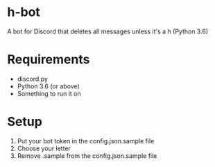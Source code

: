 # h-bot
A bot for Discord that deletes all messages unless it's a h (Python 3.6)

# Requirements

* discord.py
* Python 3.6 (or above)
* Something to run it on

# Setup

1. Put your bot token in the config.json.sample file
2. Choose your letter
3. Remove .sample from the config.json.sample file
